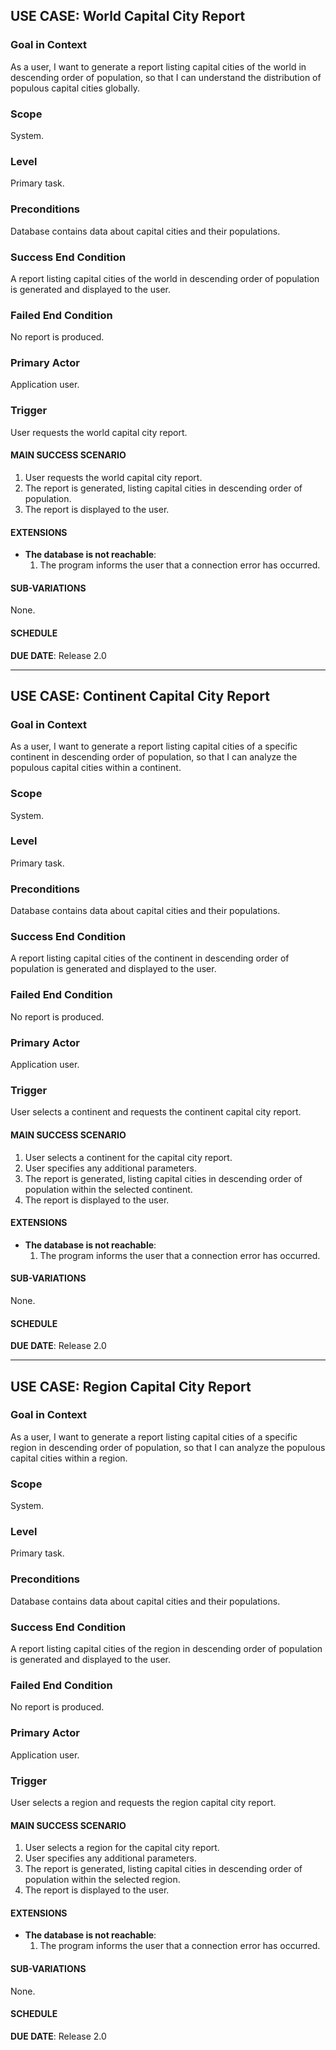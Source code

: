 ## USE CASE: World Capital City Report

### Goal in Context

As a user, I want to generate a report listing capital cities of the world in descending order of population, so that I can understand the distribution of populous capital cities globally.

### Scope

System.

### Level

Primary task.

### Preconditions

Database contains data about capital cities and their populations.

### Success End Condition

A report listing capital cities of the world in descending order of population is generated and displayed to the user.

### Failed End Condition

No report is produced.

### Primary Actor

Application user.

### Trigger

User requests the world capital city report.

#### MAIN SUCCESS SCENARIO

1. User requests the world capital city report.
2. The report is generated, listing capital cities in descending order of population.
3. The report is displayed to the user.

#### EXTENSIONS

- **The database is not reachable**:
  1. The program informs the user that a connection error has occurred.

#### SUB-VARIATIONS

None.

#### SCHEDULE

**DUE DATE**: Release 2.0

---

## USE CASE: Continent Capital City Report

### Goal in Context

As a user, I want to generate a report listing capital cities of a specific continent in descending order of population, so that I can analyze the populous capital cities within a continent.

### Scope

System.

### Level

Primary task.

### Preconditions

Database contains data about capital cities and their populations.

### Success End Condition

A report listing capital cities of the continent in descending order of population is generated and displayed to the user.

### Failed End Condition

No report is produced.

### Primary Actor

Application user.

### Trigger

User selects a continent and requests the continent capital city report.

#### MAIN SUCCESS SCENARIO

1. User selects a continent for the capital city report.
2. User specifies any additional parameters.
3. The report is generated, listing capital cities in descending order of population within the selected continent.
4. The report is displayed to the user.

#### EXTENSIONS

- **The database is not reachable**:
  1. The program informs the user that a connection error has occurred.

#### SUB-VARIATIONS

None.

#### SCHEDULE

**DUE DATE**: Release 2.0

---

## USE CASE: Region Capital City Report

### Goal in Context

As a user, I want to generate a report listing capital cities of a specific region in descending order of population, so that I can analyze the populous capital cities within a region.

### Scope

System.

### Level

Primary task.

### Preconditions

Database contains data about capital cities and their populations.

### Success End Condition

A report listing capital cities of the region in descending order of population is generated and displayed to the user.

### Failed End Condition

No report is produced.

### Primary Actor

Application user.

### Trigger

User selects a region and requests the region capital city report.

#### MAIN SUCCESS SCENARIO

1. User selects a region for the capital city report.
2. User specifies any additional parameters.
3. The report is generated, listing capital cities in descending order of population within the selected region.
4. The report is displayed to the user.

#### EXTENSIONS

- **The database is not reachable**:
  1. The program informs the user that a connection error has occurred.

#### SUB-VARIATIONS

None.

#### SCHEDULE

**DUE DATE**: Release 2.0
